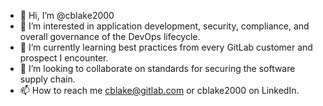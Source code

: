 - 👋 Hi, I’m @cblake2000
- 👀 I’m interested in application development, security, compliance, and overall governance of the DevOps lifecycle.
- 🌱 I’m currently learning best practices from every GitLab customer and prospect I encounter.
- 💞️ I’m looking to collaborate on standards for securing the software supply chain.
- 📫 How to reach me cblake@gitlab.com or cblake2000 on LinkedIn.

<!---
cblake2000/cblake2000 is a ✨ special ✨ repository because its `README.md` (this file) appears on your GitHub profile.
You can click the Preview link to take a look at your changes.
--->
